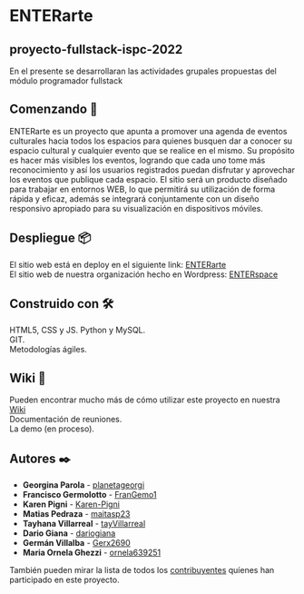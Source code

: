 # ENTERarte

## proyecto-fullstack-ispc-2022

En el presente se desarrollaran las actividades grupales propuestas del módulo programador fullstack

## Comenzando 🚀

ENTERarte es un proyecto que apunta a promover una agenda de eventos culturales hacia todos los espacios para quienes busquen dar a conocer su espacio cultural y cualquier evento que se realice en el mismo.
Su propósito es hacer más visibles los eventos, logrando que cada uno tome más reconocimiento y así los usuarios registrados puedan disfrutar y aprovechar los eventos que publique cada espacio.
El sitio será un producto diseñado para trabajar en entornos WEB, lo que permitirá su utilización de forma rápida y eficaz, además se integrará conjuntamente con un diseño responsivo apropiado para su visualización en dispositivos móviles.

## Despliegue 📦

El sitio web está en deploy en el siguiente link: [ENTERarte](https://matiasp23.github.io/proyecto-fullstack-ispc-2022.github.io/MVC/view/home.html)   
El sitio web de nuestra organización hecho en Wordpress: [ENTERspace](http://enterspace.rf.gd/)  

## Construido con 🛠️

HTML5, CSS y JS.
Python y MySQL.  
GIT.  
Metodologías ágiles.

## Wiki 📖

Pueden encontrar mucho más de cómo utilizar este proyecto en nuestra [Wiki](https://github.com/matiasp23/proyecto-fullstack-ispc-2022/wiki)  
Documentación de reuniones.  
La demo (en proceso).  

## Autores ✒️

* **Georgina Parola** - [planetageorgi](https://github.com/planetageorgi)
* **Francisco Germolotto** - [FranGemo1](https://github.com/FranGemo1)
* **Karen Pigni** - [Karen-Pigni](https://github.com/Karen-Pigni)
* **Matias Pedraza** - [maitasp23](https://github.com/matiasp23)
* **Tayhana Villarreal** - [tayVillarreal](https://github.com/tayVillarreal)
* **Dario Giana** - [dariogiana](https://github.com/dariogiana)
* **Germán Villalba** - [Gerx2690](https://github.com/Gerx2690)
* **Maria Ornela Ghezzi** - [ornela639251](https://github.com/ornela639251)

También pueden mirar la lista de todos los [contribuyentes](https://github.com/matiasp23/proyecto-fullstack-ispc-2022/graphs/contributors) quíenes han participado en este proyecto.
